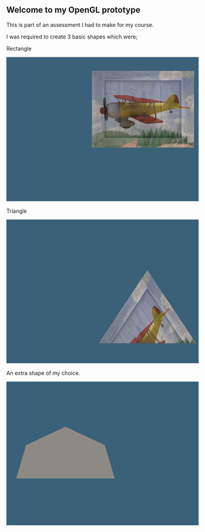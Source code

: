 ## Welcome to my OpenGL prototype

This is part of an assessment I had to make for my course.

I was required to create 3 basic shapes which were;

Rectangle

![rectangle](https://github.com/phillip8232/Prototype_9157/blob/main/Prototype_9157/rectangle.png)

Triangle

![triangle](https://github.com/phillip8232/Prototype_9157/blob/main/Prototype_9157/triangle.png)

An extra shape of my choice.

![polygon](https://github.com/phillip8232/Prototype_9157/blob/main/Prototype_9157/polygon.png)